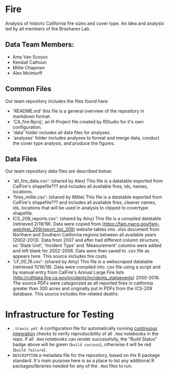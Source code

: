 # Fire

Analysis of historic California fire sizes and cover type. An idea and analysis led by all members of the Brashares Lab. 

## Data Team Members: 

- Amy Van Scoyoc
- Kendall Calhoun
- Millie Chapman
- Alex McInturff

## Common Files

Our team repository includes the files found here:

- 'README.md' this file is a general overview of the repository in markdown format. 
- 'CA_fire.Rproj', an R-Project file created by RStudio for it's own configuration.
- 'data' folder includes all data files for analyses. 
- 'analyses' folder includes analyses to format and merge data, conduct the cover type analysis, and produce the figures. 

## Data Files

Our team repository data files are described below: 

- 'all_fire_data.csv': (shared by Alex) This file is a datatable exported from CalFire's shapefile??? and includes all available fires, ids, names, locations. 
- 'fires_millie.csv': (shared by Millie) This file is a datatable exported from CalFire's shapefile??? and includes all available fires, cleaner names, ids, locations that will be used in analysis to clipped to covertype shapefile. 
- ICS_209_reports.csv': (shared by Amy) This file is a compiled datatable (retrieved 2/19/19). Data were copied from (https://fam.nwcg.gov/fam-web/hist_209/report_list_209) website tables into .xlsx document from Northern and Southern California regions between all available years (2002-2013).  Data from 2007 and after had different column structure, so 'State Unit', 'Incident Type' and 'Measurement' columns were added and left blank for 2002-2006. Data were then saved to .csv file as appears here. This source includes fire costs.
- 'LF_00_16.csv': (shared by Amy) This file is a webscraped datatable (retrieved 11/16/18). Data were compiled into .csv file using a script and by manual entry from CalFire's Annual Large Fire lists (http://cdfdata.fire.ca.gov/incidents/incidents_statsevents) 2000-2016.  The source PDFs were categorized as all reported fires in california greater than 300 acres and originally put in PDFs from the ICS-209 database. This source includes fire-related deaths. 

# Infrastructure for Testing

- `.travis.yml`: A configuration file for automatically running [continuous integration](https://travis-ci.com) checks to verify reproducibility of all `.Rmd` notebooks in the repo.  If all `.Rmd` notebooks can render successfully, the "Build Status" badge above will be green (`build success`), otherwise it will be red (`build failure`).  
- `DESCRIPTION` a metadata file for the repository, based on the R package standard. It's main purpose here is as a place to list any additional R packages/libraries needed for any of the `.Rmd` files to run.
